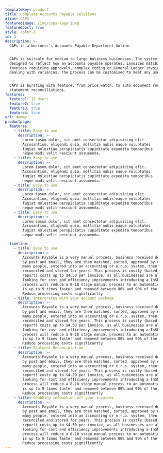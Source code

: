 ```yaml
---
templateKey: product
title: Complete Accounts Payable Solutions
alias: CAPS
featuredimage: /img/caps-logo.jpeg
featuredpost: true
style: color-3
id: 3
description: >-
  CAPs is a business's Accounts Payable Department Online.


  CAPs is suitable for medium to large business businesses. The system is
  designed to reflect how an accounts payable operates. Invoices matching to po,
  invoices requiring approvals, complex coding on General Ledger invoices and
  dealing with variances. The process can be customised to meet any users needs.


  CAPs is bursting with feature, from price watch, to auto document routing, to
  statement reconciliations.
features:
  feature1: 15 Users
  feature2: true
  feature3: true
  feature4: true
url: dummy
productpage:
  features:
    - title: Easy to use
      description: >-
        Lorem ipsum dolor, sit amet consectetur adipisicing elit.
        Accusantium, eligendi quia, mollitia nobis eaque voluptates
        fugiat molestiae perspiciatis cupiditate expedita temporibus
        neque modi velit nesciunt assumenda.
    - title: Easy to use
      description: >-
        Lorem ipsum dolor, sit amet consectetur adipisicing elit.
        Accusantium, eligendi quia, mollitia nobis eaque voluptates
        fugiat molestiae perspiciatis cupiditate expedita temporibus
        neque modi velit nesciunt assumenda.
    - title: Easy to use
      description: >-
        Lorem ipsum dolor, sit amet consectetur adipisicing elit.
        Accusantium, eligendi quia, mollitia nobis eaque voluptates
        fugiat molestiae perspiciatis cupiditate expedita temporibus
        neque modi velit nesciunt assumenda.
    - title: Easy to use
      description: >-
        Lorem ipsum dolor, sit amet consectetur adipisicing elit.
        Accusantium, eligendi quia, mollitia nobis eaque voluptates
        fugiat molestiae perspiciatis cupiditate expedita temporibus
        neque modi velit nesciunt assumenda.                

  timeline:
    - title: Easy to use
      description: >-
        Accounts Payable is a very manual process, business received documents
        by post and email, they are then matched, sorted, approved by one or
        many people, entered into an accounting or e.r.p. system, then filed,
        reconciled and stored for years. This process is costly (based on pwc
        report) costs up to $4.50 per invoice, as all businesses are always
        looking for cost and efficiency improvements introducing a InShip
        process will reduce a 8-10 stage manual process to an automatic that
        is up to 9 times faster and removed between 80% and 90% of the cost.
        Reduce processing costs significantly
    - title: Intergrates with your account package
      description: >-
        Accounts Payable is a very manual process, business received documents
        by post and email, they are then matched, sorted, approved by one or
        many people, entered into an accounting or e.r.p. system, then filed,
        reconciled and stored for years. This process is costly (based on pwc
        report) costs up to $4.50 per invoice, as all businesses are always
        looking for cost and efficiency improvements introducing a InShip
        process will reduce a 8-10 stage manual process to an automatic that
        is up to 9 times faster and removed between 80% and 90% of the cost.
        Reduce processing costs significantly
    - title: Statment Reconsiulation
      description: >-
        Accounts Payable is a very manual process, business received documents
        by post and email, they are then matched, sorted, approved by one or
        many people, entered into an accounting or e.r.p. system, then filed,
        reconciled and stored for years. This process is costly (based on pwc
        report) costs up to $4.50 per invoice, as all businesses are always
        looking for cost and efficiency improvements introducing a InShip
        process will reduce a 8-10 stage manual process to an automatic that
        is up to 9 times faster and removed between 80% and 90% of the cost.
        Reduce processing costs significantly
    - title: Grabbing infomation off your invoices
      description: >-
        Accounts Payable is a very manual process, business received documents
        by post and email, they are then matched, sorted, approved by one or
        many people, entered into an accounting or e.r.p. system, then filed,
        reconciled and stored for years. This process is costly (based on pwc
        report) costs up to $4.50 per invoice, as all businesses are always
        looking for cost and efficiency improvements introducing a InShip
        process will reduce a 8-10 stage manual process to an automatic that
        is up to 9 times faster and removed between 80% and 90% of the cost.
        Reduce processing costs significantly
---
```

